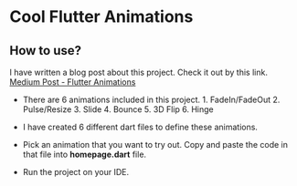 #  Cool Flutter Animations

## How to use?
I have written a blog post about this project. Check it out by this link.
[Medium Post - Flutter Animations](https://medium.com/@sahanamarsha/cool-flutter-animations-that-you-can-try-794467eb59e7 "Medium Post - Flutter Animations")

- There are 6 animations included in this project.
		1. FadeIn/FadeOut
		2. Pulse/Resize
		3. Slide
		4. Bounce
		5. 3D Flip
		6. Hinge

- I have created 6 different dart files to define these animations. 

- Pick an animation that you want to try out. Copy and paste the code in that file into **homepage.dart**  file.

- Run the project on your IDE.
